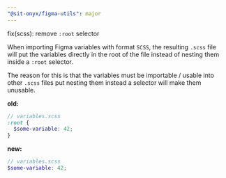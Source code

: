 ```yaml
---
"@sit-onyx/figma-utils": major
---
```


fix(scss): remove `:root` selector

When importing Figma variables with format `SCSS`, the resulting `.scss` file will put the variables
directly in the root of the file instead of nesting them inside a `:root` selector.

The reason for this is that the variables must be importable / usable into other `.scss` files put nesting
them instead a selector will make them unusable.

**old:**

```scss
// variables.scss
:root {
  $some-variable: 42;
}
```

**new:**

```scss
// variables.scss
$some-variable: 42;
```
